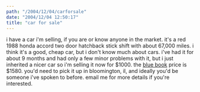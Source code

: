 ```yaml
---
path: "/2004/12/04/carforsale" 
date: "2004/12/04 12:50:17" 
title: "car for sale" 
---
```

i have a car i'm selling, if you are or know anyone in the market. it's a red 1988 honda accord two door hatchback stick shift with about 67,000 miles. i think it's a good, cheap car, but i don't know much about cars.  i've had it for about 9 months and had only a few minor problems with it, but i just inherited a nicer car so i'm selling it now for $1000. the <a href="http://www.kbb.com/">blue book</a> price is $1580. you'd need to pick it up in bloomington, il, and ideally you'd be someone i've spoken to before. email me for more details if you're interested.